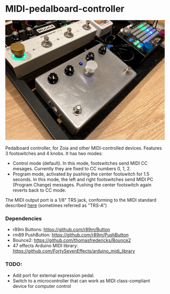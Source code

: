 # MIDI-pedalboard-controller

![Controller image](https://raw.githubusercontent.com/jpcarrascal/MIDI-pedalboard-controller/main/MIDI-pedalboard-controller.png)

Pedalboard controller, for Zoia and other MIDI-controlled devices. Features 3 footswitches and 4 knobs. It has two modes:
- Control mode (default). In this mode, footswitches send MIDI CC mesages. Currently they are fixed to CC numbers 0, 1, 2.
- Program mode, activated by pushing the center footswitch for 1.5 seconds. In this mode, the left and right footswitches send MIDI PC (Program Change) messages. Pushing the center footswitch again reverts back to CC mode.

The MIDI output port is a 1/8" TRS jack, conforming to the MIDI standard described [here](https://www.midi.org/specifications/midi-transports-specifications/specification-for-use-of-trs-connectors-with-midi-devices-2) (sometimes referred as "TRS-A")


### Dependencies
- r89m Buttons: https://github.com/r89m/Button
- rm89 PushButton: https://github.com/r89m/PushButton
- Bounce2: https://github.com/thomasfredericks/Bounce2
- 47 effects Arduino MIDI library: https://github.com/FortySevenEffects/arduino_midi_library

### TODO:
- Add port for external expression pedal.
- Switch to a microcontroller that can work as MIDI class-compliant device for computer control
